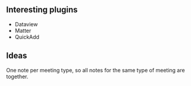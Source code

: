 ## Interesting plugins
- Dataview
- Matter
- QuickAdd

## Ideas
One note per meeting type, so all notes for the same type of meeting are together.